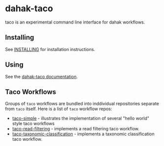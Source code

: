 # dahak-taco

taco is an experimental command line interface for dahak workflows. 

## Installing 

See [INSTALLING](/INSTALLING.md) for installation instructions.

## Using

See the [dahak-taco documentation](https://dahak-metagenomics.github.io/dahak-taco/).

## Taco Workflows

Groups of `taco` workflows are bundled into inddividual 
repositories separate from `taco` itself. Here is a list
of `taco` workflow repos:

* [taco-simple](https://github.com/dahak-metagenomics/taco-simple) - 
    illustrates the implementation of several "hello world" style taco workflows
* [taco-read-filtering](https://github.com/dahak-metagenomics/taco-read-filtering) - 
    implements a read filtering taco workflow.
* [taco-taxonomic-classification](https://github.com/dahak-metagenomics/taco-taxonomic-classification) - 
    implements a taxonomic classification taco workflow.

